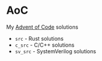 # AoC

My [Advent of Code](https://adventofcode.com) solutions

* `src` - Rust solutions
* `c_src` - C/C++ solutions
* `sv_src` - SystemVerilog solutions

